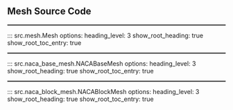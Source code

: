 ## Mesh Source Code
<hr style="border:1px solid grey">

::: src.mesh.Mesh
    options:
      heading_level: 3
      show_root_heading: true
      show_root_toc_entry: true
<hr style="border:1px solid grey">

::: src.naca_base_mesh.NACABaseMesh
    options:
      heading_level: 3
      show_root_heading: true
      show_root_toc_entry: true
<hr style="border:1px solid grey">

::: src.naca_block_mesh.NACABlockMesh
    options:
      heading_level: 3
      show_root_heading: true
      show_root_toc_entry: true